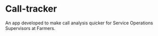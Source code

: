 # Call-tracker
An app developed to make call analysis quicker for Service Operations Supervisors at Farmers.
